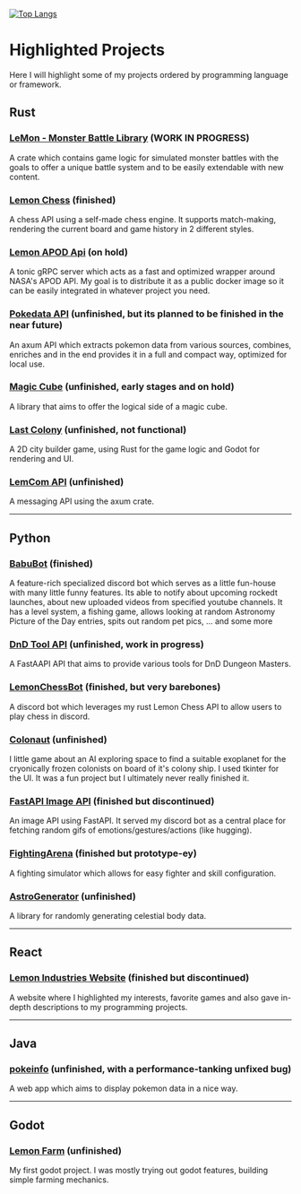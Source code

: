 [![Top Langs](https://github-readme-stats.vercel.app/api/top-langs/?username=Zitronenjoghurt&langs_count=20&layout=pie&theme=catppuccin_mocha)](https://github.com/anuraghazra/github-readme-stats)

# Highlighted Projects
Here I will highlight some of my projects ordered by programming language or framework.

## Rust
### [LeMon - Monster Battle Library](https://github.com/Zitronenjoghurt/lemon-mbl) (WORK IN PROGRESS)
A crate which contains game logic for simulated monster battles with the goals to offer a unique battle system and to be easily extendable with new content.

### [Lemon Chess](https://github.com/Zitronenjoghurt/lemon-chess) (finished)
A chess API using a self-made chess engine. It supports match-making, rendering the current board and game history in 2 different styles.

### [Lemon APOD Api](https://github.com/Zitronenjoghurt/lemon-apod-api) (on hold)
A tonic gRPC server which acts as a fast and optimized wrapper around NASA's APOD API. My goal is to distribute it as a public docker image so it can be easily integrated in whatever project you need.

### [Pokedata API](https://github.com/Zitronenjoghurt/pokedata-api) (unfinished, but its planned to be finished in the near future)
An axum API which extracts pokemon data from various sources, combines, enriches and in the end provides it in a full and compact way, optimized for local use.

### [Magic Cube](https://github.com/Zitronenjoghurt/magic-cube) (unfinished, early stages and on hold)
A library that aims to offer the logical side of a magic cube.

### [Last Colony](https://github.com/Zitronenjoghurt/LastColony) (unfinished, not functional)
A 2D city builder game, using Rust for the game logic and Godot for rendering and UI.

### [LemCom API](https://github.com/Zitronenjoghurt/lemcom-api) (unfinished)
A messaging API using the axum crate.

---

## Python
### [BabuBot](https://github.com/Zitronenjoghurt/BabuBot) (finished)
A feature-rich specialized discord bot which serves as a little fun-house with many little funny features. Its able to notify about upcoming rockedt launches, about new uploaded videos from specified youtube channels. It has a level system, a fishing game, allows looking at random Astronomy Picture of the Day entries, spits out random pet pics, ... and some more

### [DnD Tool API](https://github.com/Zitronenjoghurt/dnd-tool-api) (unfinished, work in progress)
A FastAAPI API that aims to provide various tools for DnD Dungeon Masters.

### [LemonChessBot](https://github.com/Zitronenjoghurt/LemonChessBot) (finished, but very barebones)
A discord bot which leverages my rust Lemon Chess API to allow users to play chess in discord.

### [Colonaut](https://github.com/Zitronenjoghurt/Colonaut) (unfinished)
I little game about an AI exploring space to find a suitable exoplanet for the cryonically frozen colonists on board of it's colony ship.
I used tkinter for the UI. It was a fun project but I ultimately never really finished it.

### [FastAPI Image API](https://github.com/Zitronenjoghurt/Lemon-Api-Fast) (finished but discontinued)
An image API using FastAPI. It served my discord bot as a central place for fetching random gifs of emotions/gestures/actions (like hugging).

### [FightingArena](https://github.com/Zitronenjoghurt/FightingArena) (finished but prototype-ey)
A fighting simulator which allows for easy fighter and skill configuration.

### [AstroGenerator](https://github.com/Zitronenjoghurt/AstroGenerator) (unfinished)
A library for randomly generating celestial body data.

---

## React
### [Lemon Industries Website](https://github.com/Zitronenjoghurt/lemon-industries-website) (finished but discontinued)
A website where I highlighted my interests, favorite games and also gave in-depth descriptions to my programming projects.

---

## Java
### [pokeinfo](https://github.com/Zitronenjoghurt/pokeinfo) (unfinished, with a performance-tanking unfixed bug)
A web app which aims to display pokemon data in a nice way.

---

## Godot
### [Lemon Farm](https://github.com/Zitronenjoghurt/LemonFarm) (unfinished)
My first godot project. I was mostly trying out godot features, building simple farming mechanics.
